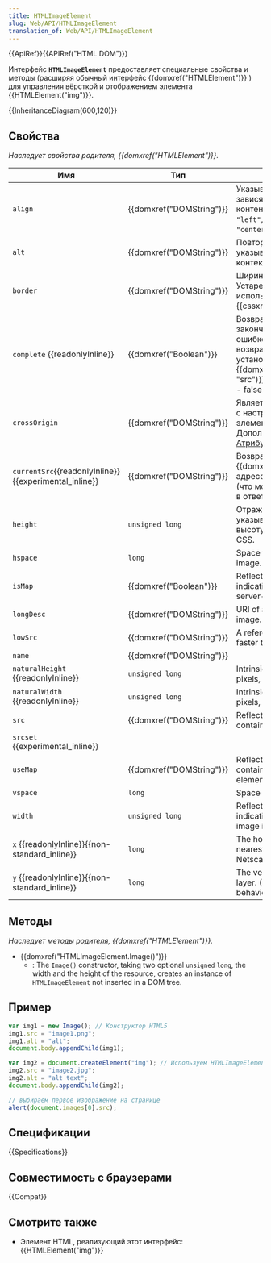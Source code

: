 ```yaml
---
title: HTMLImageElement
slug: Web/API/HTMLImageElement
translation_of: Web/API/HTMLImageElement
---
```


{{ApiRef}}{{APIRef("HTML DOM")}}

Интерфейс **`HTMLImageElement`** предоставляет специальные свойства и методы (расширяя обычный интерфейс {{domxref("HTMLElement")}} ) для управления вёрсткой и отображением элемента {{HTMLElement("img")}}.

{{InheritanceDiagram(600,120)}}

## Свойства

_Наследует свойства родителя, {{domxref("HTMLElement")}}._

| Имя                                                   | Тип                      | Описание                                                                                                                                                                                                            |
| ----------------------------------------------------- | ------------------------ | ------------------------------------------------------------------------------------------------------------------------------------------------------------------------------------------------------------------- |
| `align`                                               | {{domxref("DOMString")}} | Указывает расположение картинки зависящее от окружающего контента. Возможные значения: `"left"`, `"right"`, `"justify"`, и `"center"`.                                                                              |
| `alt`                                                 | {{domxref("DOMString")}} | Повторяет атрибут HTML [`alt`](/ru/docs/Web/HTML/Element/img#alt) указывающий на запасной контекст картинки.                                                                                                        |
| `border`                                              | {{domxref("DOMString")}} | Ширина рамки вокруг картинки. Устарело и вместо него следует использовать свойство CSS {{cssxref("border")}}.                                                                                                       |
| `complete` {{readonlyInline}}                         | {{domxref("Boolean")}}   | Возвращает true, если браузер закончил загрузку картинки с ошибкой или успешно. Также возвращает true, когда не установлено значение {{domxref("HTMLImageElement.src", "src")}}, во всех остальных случаях - false. |
| `crossOrigin`                                         | {{domxref("DOMString")}} | Является {{domxref("DOMString")}}, с настройками CORS для этого элемента изображения. Дополнительная информация: [Атрибуты настроек CORS](/ru/docs/HTML/CORS_settings_attributes).                                  |
| `currentSrc`{{readonlyInline}}{{experimental_inline}} | {{domxref("DOMString")}} | Возвращает {{domxref("DOMString")}} с URL-адресом текущего изображения (что может измениться, например, в ответ на запросы мультимедиа).                                                                            |
| `height`                                              | `unsigned long`          | Отражает атрибут [`height`](/ru/docs/Web/HTML/Element/img#height) HTML, указывая визуализированную высоту изображения в пикселях CSS.                                                                               |
| `hspace`                                              | `long`                   | Space to the left and right of the image.                                                                                                                                                                           |
| `isMap`                                               | {{domxref("Boolean")}}   | Reflects the [`ismap`](/ru/docs/Web/HTML/Element/img#ismap) HTML attribute, indicating that the image is part of a server-side image map.                                                                           |
| `longDesc`                                            | {{domxref("DOMString")}} | URI of a long description of the image.                                                                                                                                                                             |
| `lowSrc`                                              | {{domxref("DOMString")}} | A reference to a low-quality (but faster to load) copy of the image.                                                                                                                                                |
| `name`                                                | {{domxref("DOMString")}} |                                                                                                                                                                                                                     |
| `naturalHeight` {{readonlyInline}}                    | `unsigned long`          | Intrinsic height of the image in CSS pixels, if it is available; otherwise, `0`.                                                                                                                                    |
| `naturalWidth` {{readonlyInline}}                     | `unsigned long`          | Intrinsic width of the image in CSS pixels, if it is available; otherwise, `0`.                                                                                                                                     |
| `src`                                                 | {{domxref("DOMString")}} | Reflects the [`src`](/ru/docs/Web/HTML/Global_attributes#src) HTML attribute, containing the URL of the image.                                                                                                      |
| `srcset` {{experimental_inline}}                      |                          |                                                                                                                                                                                                                     |
| `useMap`                                              | {{domxref("DOMString")}} | Reflects the [`usemap`](/ru/docs/Web/HTML/Element/img#usemap) HTML attribute, containing a partial URL of a map element.                                                                                            |
| `vspace`                                              | `long`                   | Space above and below the image.                                                                                                                                                                                    |
| `width`                                               | `unsigned long`          | Reflects the [`width`](/ru/docs/Web/HTML/Element/img#width) HTML attribute, indicating the rendered width of the image in CSS pixels.                                                                               |
| `x` {{readonlyInline}}{{non-standard_inline}}         | `long`                   | The horizontal offset from the nearest layer. (Mimic an old Netscape 4 behavior)                                                                                                                                    |
| `y` {{readonlyInline}}{{non-standard_inline}}         | `long`                   | The vertical offset from the nearest layer. (Mimic an old Netscape 4 behavior)                                                                                                                                      |

## Методы

_Наследует методы родителя, {{domxref("HTMLElement")}}._

- {{domxref("HTMLImageElement.Image()")}}
  - : The `Image()` constructor, taking two optional `unsigned` `long`, the width and the height of the resource, creates an instance of `HTMLImageElement` not inserted in a DOM tree.

## Пример

```js
var img1 = new Image(); // Конструктор HTML5
img1.src = "image1.png";
img1.alt = "alt";
document.body.appendChild(img1);

var img2 = document.createElement("img"); // Используем HTMLImageElement
img2.src = "image2.jpg";
img2.alt = "alt text";
document.body.appendChild(img2);

// выбираем первое изображение на странице
alert(document.images[0].src);
```

## Спецификации

{{Specifications}}

## Совместимость с браузерами

{{Compat}}

## Смотрите также

- Элемент HTML, реализующий этот интерфейс: {{HTMLElement("img")}}
